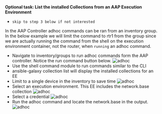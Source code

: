 **Optional task:  List the installed Collections from an AAP Execution Environment**
- `skip to step 3 below if not interested` 

In the AAP Controller adhoc commands can be ran from an inventory group. In the below example we will limit the command to rtr1 from the group since we are actually running the command from the shell on the execution environment container, not the router, when `running` an adhoc command.

- Navigate to inventory/groups to run adhoc commands form the AAP controller. Notice the run command button below.
 ![adhoc](../../images/adhoc1.png)
 - Use the shell command module to run commands similar to the CLI
 - ansible-galaxy collection list will display the installed collections for an EE
 - Limit to a single device in the inventory to save time
 ![adhoc](../../images/adhoc2.png)
 - Select an execution environment. This EE includes the network.base collection
 ![adhoc](../../images/adhoc3.png)
- Select a credential
 ![adhoc](../../images/adhoc4.png)
- Run the adhoc command and locate the network.base in the output.
 ![adhoc](../../images/adhoc5.png)


